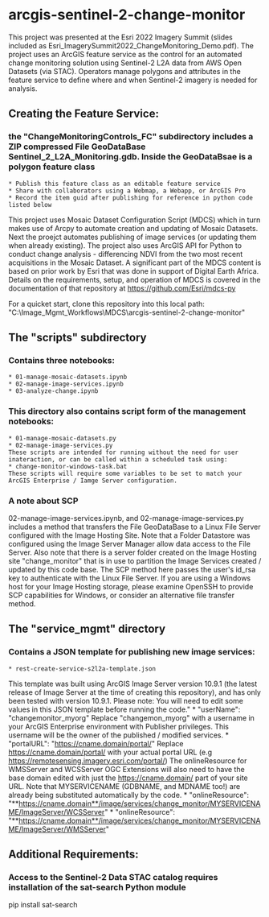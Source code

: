 # arcgis-sentinel-2-change-monitor
This project was presented at the Esri 2022 Imagery Summit (slides included as Esri_ImagerySummit2022_ChangeMonitoring_Demo.pdf). The project uses an ArcGIS feature service as the control for an automated change monitoring solution using Sentinel-2 L2A data from AWS Open Datasets (via STAC). Operators manage polygons and attributes in the feature service to define where and when Sentinel-2 imagery is needed for analysis. 

## Creating the Feature Service:
### the "ChangeMonitoringControls_FC" subdirectory includes a ZIP compressed File GeoDataBase Sentinel_2_L2A_Monitoring.gdb. Inside the GeoDataBsae is a polygon feature class
    * Publish this feature class as an editable feature service
    * Share with collaborators using a Webmap, a Webapp, or ArcGIS Pro
    * Record the item guid after publishing for reference in python code listed below

This project uses Mosaic Dataset Configuration Script (MDCS) which in turn makes use of Arcpy to automate creation and updating of Mosaic Datasets. Next the proejct automates publishing of image services (or updating them when already existing). The project also uses ArcGIS API for Python to conduct change analysis - differencing NDVI from the two most recent acquisitions in the Mosaic Dataset. A significant part of the MDCS content is based on prior work by Esri that was done in support of Digital Earth Africa. Details on the requirements, setup, and operation of MDCS is covered in the documentation of that repository at https://github.com/Esri/mdcs-py

For a quicket start, clone this repository into this local path: "C:\Image_Mgmt_Workflows\MDCS\arcgis-sentinel-2-change-monitor"

## The "scripts" subdirectory 
### Contains three notebooks:
    * 01-manage-mosaic-datasets.ipynb
    * 02-manage-image-services.ipynb
    * 03-analyze-change.ipynb    
### This directory also contains script form of the management notebooks:
    * 01-manage-mosaic-datasets.py
    * 02-manage-image-services.py
    These scripts are intended for running without the need for user inateraction, or can be called within a scheduled task using:
    * change-monitor-windows-task.bat
    These scripts will require some variables to be set to match your ArcGIS Enterprise / Iamge Server configuration.
   
### A note about SCP
02-manage-image-services.ipynb, and 02-manage-image-services.py includes a method that transfers the File GeoDataBase to a Linux File Server configured with the Image Hosting Site. Note that a Folder Datastore was configured using the Image Server Manager allow data access to the File Server. Also note that there is a server folder created on the Image Hosting site "change_monitor" that is in use to partition the Image Services created / updated by this code base. The SCP method here passes the user's id_rsa key to authenticate with the Linux File Server. If you are using a Windows host for your Image Hosting storage, please examine OpenSSH to provide SCP capabilities for Windows, or consider an alternative file transfer method.

## The "service_mgmt" directory 
### Contains a JSON template for publishing new image services:
    * rest-create-service-s2l2a-template.json
This template was built using ArcGIS Image Server version 10.9.1 (the latest release of Image Server at the time of creating this repository), and has only been tested with version 10.9.1.
Please note: You will need to edit some values in this JSON template before running the code."
    * "userName": "changemonitor_myorg" 
Replace "changemon_myorg" with a username in your ArcGIS Enterprise environment with Publisher privileges. This username will be the owner of the published / modified services.
    * "portalURL": "https://cname.domain/portal/" 
Replace https://cname.domain/portal/ with your actual portal URL (e.g https://remotesensing.imagery.esri.com/portal/)
    The onlineResource for WMSServer and WCSServer OGC Extensions will also need to have the base domain edited with just the https://cname.domain/ part of your site URL. Note that MYSERVICENAME (GDBNAME, and MDNAME too!) are already being substituted automatically by the code.
    * "onlineResource": "**https://cname.domain**/image/services/change_monitor/MYSERVICENAME/ImageServer/WCSServer"
    * "onlineResource": "**https://cname.domain**/image/services/change_monitor/MYSERVICENAME/ImageServer/WMSServer"
    
## Additional Requirements:
### Access to the Sentinel-2 Data STAC catalog requires installation of the sat-search Python module
pip install sat-search
